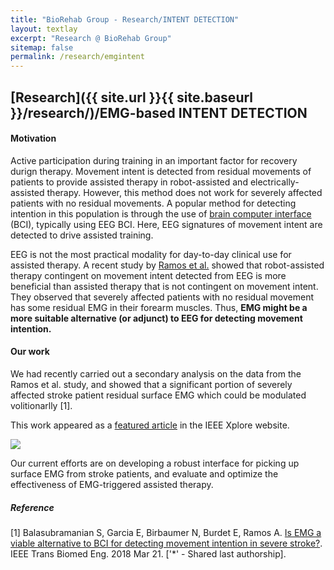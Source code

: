 ```yaml
---
title: "BioRehab Group - Research/INTENT DETECTION"
layout: textlay
excerpt: "Research @ BioRehab Group"
sitemap: false
permalink: /research/emgintent
---
```


## [Research]({{ site.url }}{{ site.baseurl }}/research/)/EMG-based INTENT DETECTION

#### **Motivation**
Active participation during training in an important factor for recovery durign therapy. Movement intent is detected from residual movements of patients to provide assisted therapy in robot-assisted and electrically-assisted therapy. However, this method does not work for severely affected patients with no residual movements. A popular method for detecting intention in this population is through the use of [brain computer interface](https://en.wikipedia.org/wiki/Brain%E2%80%93computer_interface) (BCI), typically using EEG BCI. Here, EEG signatures of movement intent are detected to drive assisted training.

EEG is not the most practical modality for day-to-day clinical use for assisted therapy. A recent study by [Ramos et al.](https://www.ncbi.nlm.nih.gov/pmc/articles/PMC3700597) showed that robot-assisted therapy contingent on movement intent detected from EEG is more beneficial than assisted therapy that is not contingent on movement intent. They observed that severely affected patients with no residual movement has some residual EMG in their forearm muscles. Thus, **EMG might be a more suitable alternative (or adjunct) to EEG for detecting movement intention.**

#### **Our work**
We had recently carried out a secondary analysis on the data from the Ramos et al. study, and showed that a significant portion of severely affected stroke patient residual surface EMG which could be modulated volitionarlly [1].

This work appeared as a [featured article](https://www.embs.org/tbme/articles/is-emg-a-viable-alternative-to-bci-for-detecting-movement-intention-in-severe-stroke/) in the IEEE Xplore website.

[![](https://www.embs.org/wp-content/uploads/2018/11/draft_wide.gif)](https://www.embs.org/tbme/articles/is-emg-a-viable-alternative-to-bci-for-detecting-movement-intention-in-severe-stroke/)


Our current efforts are on developing a robust interface for picking up surface EMG from stroke patients, and evaluate and optimize the effectiveness of EMG-triggered assisted therapy.

##### **Reference**
[1] Balasubramanian S, Garcia E, Birbaumer N, Burdet E, Ramos A. <a href="https://ieeexplore.ieee.org/abstract/document/8320831/">Is EMG a viable alternative to BCI for detecting movement intention in severe stroke?</a>. IEEE Trans Biomed Eng. 2018 Mar 21. ['*' - Shared last authorship].